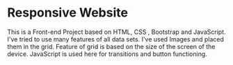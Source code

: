 # Responsive Website 

This is a Front-end Project based on HTML, CSS , Bootstrap and JavaScript.
I've tried to use many features of all data sets. I've used Images and placed them in the grid. Feature of grid is based on the size of the screen of the device.
JavaScript is used here for transitions and button functioning.
